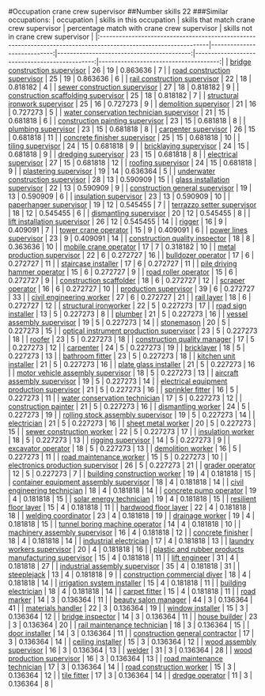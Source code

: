 #Occupation crane crew supervisor
##Number skills 22
###Similar occupations:
| occupation                                                                                                      |   skills in this occupation |   skills that match crane crew supervisor |   percentage match with crane crew supervisor |   skills not in crane crew supervisor |
|:----------------------------------------------------------------------------------------------------------------|----------------------------:|------------------------------------------:|----------------------------------------------:|--------------------------------------:|
| [bridge construction supervisor](bridge_construction_supervisor.md)                                             |                          26 |                                        19 |                                      0.863636 |                                     7 |
| [road construction supervisor](road_construction_supervisor.md)                                                 |                          25 |                                        19 |                                      0.863636 |                                     6 |
| [rail construction supervisor](rail_construction_supervisor.md)                                                 |                          22 |                                        18 |                                      0.818182 |                                     4 |
| [sewer construction supervisor](sewer_construction_supervisor.md)                                               |                          27 |                                        18 |                                      0.818182 |                                     9 |
| [construction scaffolding supervisor](construction_scaffolding_supervisor.md)                                   |                          25 |                                        18 |                                      0.818182 |                                     7 |
| [structural ironwork supervisor](structural_ironwork_supervisor.md)                                             |                          25 |                                        16 |                                      0.727273 |                                     9 |
| [demolition supervisor](demolition_supervisor.md)                                                               |                          21 |                                        16 |                                      0.727273 |                                     5 |
| [water conservation technician supervisor](water_conservation_technician_supervisor.md)                         |                          21 |                                        15 |                                      0.681818 |                                     6 |
| [construction painting supervisor](construction_painting_supervisor.md)                                         |                          23 |                                        15 |                                      0.681818 |                                     8 |
| [plumbing supervisor](plumbing_supervisor.md)                                                                   |                          23 |                                        15 |                                      0.681818 |                                     8 |
| [carpenter supervisor](carpenter_supervisor.md)                                                                 |                          26 |                                        15 |                                      0.681818 |                                    11 |
| [concrete finisher supervisor](concrete_finisher_supervisor.md)                                                 |                          25 |                                        15 |                                      0.681818 |                                    10 |
| [tiling supervisor](tiling_supervisor.md)                                                                       |                          24 |                                        15 |                                      0.681818 |                                     9 |
| [bricklaying supervisor](bricklaying_supervisor.md)                                                             |                          24 |                                        15 |                                      0.681818 |                                     9 |
| [dredging supervisor](dredging_supervisor.md)                                                                   |                          23 |                                        15 |                                      0.681818 |                                     8 |
| [electrical supervisor](electrical_supervisor.md)                                                               |                          27 |                                        15 |                                      0.681818 |                                    12 |
| [roofing supervisor](roofing_supervisor.md)                                                                     |                          24 |                                        15 |                                      0.681818 |                                     9 |
| [plastering supervisor](plastering_supervisor.md)                                                               |                          19 |                                        14 |                                      0.636364 |                                     5 |
| [underwater construction supervisor](underwater_construction_supervisor.md)                                     |                          28 |                                        13 |                                      0.590909 |                                    15 |
| [glass installation supervisor](glass_installation_supervisor.md)                                               |                          22 |                                        13 |                                      0.590909 |                                     9 |
| [construction general supervisor](construction_general_supervisor.md)                                           |                          19 |                                        13 |                                      0.590909 |                                     6 |
| [insulation supervisor](insulation_supervisor.md)                                                               |                          23 |                                        13 |                                      0.590909 |                                    10 |
| [paperhanger supervisor](paperhanger_supervisor.md)                                                             |                          19 |                                        12 |                                      0.545455 |                                     7 |
| [terrazzo setter supervisor](terrazzo_setter_supervisor.md)                                                     |                          18 |                                        12 |                                      0.545455 |                                     6 |
| [dismantling supervisor](dismantling_supervisor.md)                                                             |                          20 |                                        12 |                                      0.545455 |                                     8 |
| [lift installation supervisor](lift_installation_supervisor.md)                                                 |                          26 |                                        12 |                                      0.545455 |                                    14 |
| [rigger](rigger.md)                                                                                             |                          16 |                                         9 |                                      0.409091 |                                     7 |
| [tower crane operator](tower_crane_operator.md)                                                                 |                          15 |                                         9 |                                      0.409091 |                                     6 |
| [power lines supervisor](power_lines_supervisor.md)                                                             |                          23 |                                         9 |                                      0.409091 |                                    14 |
| [construction quality inspector](construction_quality_inspector.md)                                             |                          18 |                                         8 |                                      0.363636 |                                    10 |
| [mobile crane operator](mobile_crane_operator.md)                                                               |                          17 |                                         7 |                                      0.318182 |                                    10 |
| [metal production supervisor](metal_production_supervisor.md)                                                   |                          22 |                                         6 |                                      0.272727 |                                    16 |
| [bulldozer operator](bulldozer_operator.md)                                                                     |                          17 |                                         6 |                                      0.272727 |                                    11 |
| [staircase installer](staircase_installer.md)                                                                   |                          17 |                                         6 |                                      0.272727 |                                    11 |
| [pile driving hammer operator](pile_driving_hammer_operator.md)                                                 |                          15 |                                         6 |                                      0.272727 |                                     9 |
| [road roller operator](road_roller_operator.md)                                                                 |                          15 |                                         6 |                                      0.272727 |                                     9 |
| [construction scaffolder](construction_scaffolder.md)                                                           |                          18 |                                         6 |                                      0.272727 |                                    12 |
| [scraper operator](scraper_operator.md)                                                                         |                          16 |                                         6 |                                      0.272727 |                                    10 |
| [production supervisor](production_supervisor.md)                                                               |                          39 |                                         6 |                                      0.272727 |                                    33 |
| [civil engineering worker](civil_engineering_worker.md)                                                         |                          27 |                                         6 |                                      0.272727 |                                    21 |
| [rail layer](rail_layer.md)                                                                                     |                          18 |                                         6 |                                      0.272727 |                                    12 |
| [structural ironworker](structural_ironworker.md)                                                               |                          22 |                                         5 |                                      0.227273 |                                    17 |
| [road sign installer](road_sign_installer.md)                                                                   |                          13 |                                         5 |                                      0.227273 |                                     8 |
| [plumber](plumber.md)                                                                                           |                          21 |                                         5 |                                      0.227273 |                                    16 |
| [vessel assembly supervisor](vessel_assembly_supervisor.md)                                                     |                          19 |                                         5 |                                      0.227273 |                                    14 |
| [stonemason](stonemason.md)                                                                                     |                          20 |                                         5 |                                      0.227273 |                                    15 |
| [optical instrument production supervisor](optical_instrument_production_supervisor.md)                         |                          23 |                                         5 |                                      0.227273 |                                    18 |
| [roofer](roofer.md)                                                                                             |                          23 |                                         5 |                                      0.227273 |                                    18 |
| [construction quality manager](construction_quality_manager.md)                                                 |                          17 |                                         5 |                                      0.227273 |                                    12 |
| [carpenter](carpenter.md)                                                                                       |                          24 |                                         5 |                                      0.227273 |                                    19 |
| [bricklayer](bricklayer.md)                                                                                     |                          18 |                                         5 |                                      0.227273 |                                    13 |
| [bathroom fitter](bathroom_fitter.md)                                                                           |                          23 |                                         5 |                                      0.227273 |                                    18 |
| [kitchen unit installer](kitchen_unit_installer.md)                                                             |                          21 |                                         5 |                                      0.227273 |                                    16 |
| [plate glass installer](plate_glass_installer.md)                                                               |                          21 |                                         5 |                                      0.227273 |                                    16 |
| [motor vehicle assembly supervisor](motor_vehicle_assembly_supervisor.md)                                       |                          18 |                                         5 |                                      0.227273 |                                    13 |
| [aircraft assembly supervisor](aircraft_assembly_supervisor.md)                                                 |                          19 |                                         5 |                                      0.227273 |                                    14 |
| [electrical equipment production supervisor](electrical_equipment_production_supervisor.md)                     |                          21 |                                         5 |                                      0.227273 |                                    16 |
| [sprinkler fitter](sprinkler_fitter.md)                                                                         |                          16 |                                         5 |                                      0.227273 |                                    11 |
| [water conservation technician](water_conservation_technician.md)                                               |                          17 |                                         5 |                                      0.227273 |                                    12 |
| [construction painter](construction_painter.md)                                                                 |                          21 |                                         5 |                                      0.227273 |                                    16 |
| [dismantling worker](dismantling_worker.md)                                                                     |                          24 |                                         5 |                                      0.227273 |                                    19 |
| [rolling stock assembly supervisor](rolling_stock_assembly_supervisor.md)                                       |                          19 |                                         5 |                                      0.227273 |                                    14 |
| [electrician](electrician.md)                                                                                   |                          21 |                                         5 |                                      0.227273 |                                    16 |
| [sheet metal worker](sheet_metal_worker.md)                                                                     |                          20 |                                         5 |                                      0.227273 |                                    15 |
| [sewer construction worker](sewer_construction_worker.md)                                                       |                          22 |                                         5 |                                      0.227273 |                                    17 |
| [insulation worker](insulation_worker.md)                                                                       |                          18 |                                         5 |                                      0.227273 |                                    13 |
| [rigging supervisor](rigging_supervisor.md)                                                                     |                          14 |                                         5 |                                      0.227273 |                                     9 |
| [excavator operator](excavator_operator.md)                                                                     |                          18 |                                         5 |                                      0.227273 |                                    13 |
| [demolition worker](demolition_worker.md)                                                                       |                          16 |                                         5 |                                      0.227273 |                                    11 |
| [road maintenance worker](road_maintenance_worker.md)                                                           |                          15 |                                         5 |                                      0.227273 |                                    10 |
| [electronics production supervisor](electronics_production_supervisor.md)                                       |                          26 |                                         5 |                                      0.227273 |                                    21 |
| [grader operator](grader_operator.md)                                                                           |                          12 |                                         5 |                                      0.227273 |                                     7 |
| [building construction worker](building_construction_worker.md)                                                 |                          19 |                                         4 |                                      0.181818 |                                    15 |
| [container equipment assembly supervisor](container_equipment_assembly_supervisor.md)                           |                          18 |                                         4 |                                      0.181818 |                                    14 |
| [civil engineering technician](civil_engineering_technician.md)                                                 |                          18 |                                         4 |                                      0.181818 |                                    14 |
| [concrete pump operator](concrete_pump_operator.md)                                                             |                          19 |                                         4 |                                      0.181818 |                                    15 |
| [solar energy technician](solar_energy_technician.md)                                                           |                          19 |                                         4 |                                      0.181818 |                                    15 |
| [resilient floor layer](resilient_floor_layer.md)                                                               |                          15 |                                         4 |                                      0.181818 |                                    11 |
| [hardwood floor layer](hardwood_floor_layer.md)                                                                 |                          22 |                                         4 |                                      0.181818 |                                    18 |
| [welding coordinator](welding_coordinator.md)                                                                   |                          23 |                                         4 |                                      0.181818 |                                    19 |
| [drainage worker](drainage_worker.md)                                                                           |                          19 |                                         4 |                                      0.181818 |                                    15 |
| [tunnel boring machine operator](tunnel_boring_machine_operator.md)                                             |                          14 |                                         4 |                                      0.181818 |                                    10 |
| [machinery assembly supervisor](machinery_assembly_supervisor.md)                                               |                          16 |                                         4 |                                      0.181818 |                                    12 |
| [concrete finisher](concrete_finisher.md)                                                                       |                          18 |                                         4 |                                      0.181818 |                                    14 |
| [industrial electrician](industrial_electrician.md)                                                             |                          17 |                                         4 |                                      0.181818 |                                    13 |
| [laundry workers supervisor](laundry_workers_supervisor.md)                                                     |                          20 |                                         4 |                                      0.181818 |                                    16 |
| [plastic and rubber products manufacturing supervisor](plastic_and_rubber_products_manufacturing_supervisor.md) |                          15 |                                         4 |                                      0.181818 |                                    11 |
| [lift engineer](lift_engineer.md)                                                                               |                          31 |                                         4 |                                      0.181818 |                                    27 |
| [industrial assembly supervisor](industrial_assembly_supervisor.md)                                             |                          35 |                                         4 |                                      0.181818 |                                    31 |
| [steeplejack](steeplejack.md)                                                                                   |                          13 |                                         4 |                                      0.181818 |                                     9 |
| [construction commercial diver](construction_commercial_diver.md)                                               |                          18 |                                         4 |                                      0.181818 |                                    14 |
| [irrigation system installer](irrigation_system_installer.md)                                                   |                          15 |                                         4 |                                      0.181818 |                                    11 |
| [building electrician](building_electrician.md)                                                                 |                          18 |                                         4 |                                      0.181818 |                                    14 |
| [carpet fitter](carpet_fitter.md)                                                                               |                          15 |                                         4 |                                      0.181818 |                                    11 |
| [road marker](road_marker.md)                                                                                   |                          14 |                                         3 |                                      0.136364 |                                    11 |
| [beauty salon manager](beauty_salon_manager.md)                                                                 |                          44 |                                         3 |                                      0.136364 |                                    41 |
| [materials handler](materials_handler.md)                                                                       |                          22 |                                         3 |                                      0.136364 |                                    19 |
| [window installer](window_installer.md)                                                                         |                          15 |                                         3 |                                      0.136364 |                                    12 |
| [bridge inspector](bridge_inspector.md)                                                                         |                          14 |                                         3 |                                      0.136364 |                                    11 |
| [house builder](house_builder.md)                                                                               |                          23 |                                         3 |                                      0.136364 |                                    20 |
| [rail maintenance technician](rail_maintenance_technician.md)                                                   |                          18 |                                         3 |                                      0.136364 |                                    15 |
| [door installer](door_installer.md)                                                                             |                          14 |                                         3 |                                      0.136364 |                                    11 |
| [construction general contractor](construction_general_contractor.md)                                           |                          17 |                                         3 |                                      0.136364 |                                    14 |
| [ceiling installer](ceiling_installer.md)                                                                       |                          15 |                                         3 |                                      0.136364 |                                    12 |
| [wood assembly supervisor](wood_assembly_supervisor.md)                                                         |                          16 |                                         3 |                                      0.136364 |                                    13 |
| [welder](welder.md)                                                                                             |                          31 |                                         3 |                                      0.136364 |                                    28 |
| [wood production supervisor](wood_production_supervisor.md)                                                     |                          16 |                                         3 |                                      0.136364 |                                    13 |
| [road maintenance technician](road_maintenance_technician.md)                                                   |                          17 |                                         3 |                                      0.136364 |                                    14 |
| [road construction worker](road_construction_worker.md)                                                         |                          15 |                                         3 |                                      0.136364 |                                    12 |
| [tile fitter](tile_fitter.md)                                                                                   |                          17 |                                         3 |                                      0.136364 |                                    14 |
| [dredge operator](dredge_operator.md)                                                                           |                          11 |                                         3 |                                      0.136364 |                                     8 |
